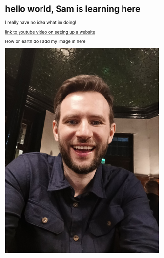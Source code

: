 <main>
<h1>hello world, Sam is learning here</h1>
  <p>I really have no idea what im doing!</p>
    <a href="https://www.youtube.com/watch?v=NQP89ish9t8">link to youtube video on setting up a website</a>
    
  <p>How on earth do I add my image in here</p>
  
  <img src="https://github.com/SamuelWindebank/SamuelWindebank.github.io/blob/main/20220401_230624.jpg">
  
  <p>
  <a href="https://www.meowingtons.com/blogs/lolcats/6-fun-facts-about-orange-tabby-cats"</a>
  </p>
  <p>
  <img src="https://www.meowingtons.com/blogs/lolcats/6-fun-facts-about-orange-tabby-cats>
            </p>
            </main>
